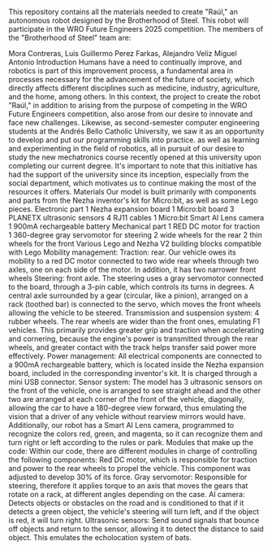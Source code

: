 This repository contains all the materials needed to create "Raúl," an autonomous robot designed by the Brotherhood of Steel. This robot will participate in the WRO Future Engineers 2025 competition. The members of the "Brotherhood of Steel" team are:

Mora Contreras, Luis Guillermo
Perez Farkas, Alejandro
Veliz Miguel Antonio 
Introduction
Humans have a need to continually improve, and robotics is part of this improvement process, a fundamental area in processes necessary for the advancement of the future of society, which directly affects different disciplines such as medicine, industry, agriculture, and the home, among others. In this context, the project to create the robot "Raúl," in addition to arising from the purpose of competing in the WRO Future Engineers competition, also arose from our desire to innovate and face new challenges. Likewise, as second-semester computer engineering students at the Andrés Bello Catholic University, we saw it as an opportunity to develop and put our programming skills into practice. as well as learning and experimenting in the field of robotics, all in pursuit of our desire to study the new mechatronics course recently opened at this university upon completing our current degree. It's important to note that this initiative has had the support of the university since its inception, especially from the social department, which motivates us to continue making the most of the resources it offers.
Materials Our model is built primarily with components and parts from the Nezha inventor's kit for Micro:bit, as well as some Lego pieces. Electronic part 1 Nezha expansion board 1 Micro:bit board 3 PLANETX ultrasonic sensors 4 RJ11 cables 1 Micro:bit Smart AI Lens camera 1 900mA rechargeable battery Mechanical part 1 RED DC motor for traction 1 360-degree gray servomotor for steering 2 wide wheels for the rear 2 thin wheels for the front Various Lego and Nezha V2 building blocks compatible with Lego Mobility management: Traction: rear. Our vehicle owes its mobility to a red DC motor connected to two wide rear wheels through two axles, one on each side of the motor. In addition, it has two narrower front wheels Steering: front axle. The steering uses a gray servomotor connected to the board, through a 3-pin cable, which controls its turns in degrees. A central axle surrounded by a gear (circular, like a pinion), arranged on a rack (toothed bar) is connected to the servo, which moves the front wheels allowing the vehicle to be steered. Transmission and suspension system: 4 rubber wheels. The rear wheels are wider than the front ones, emulating F1 vehicles. This primarily provides greater grip and traction when accelerating and cornering, because the engine's power is transmitted through the rear wheels, and greater contact with the track helps transfer said power more effectively. Power management: All electrical components are connected to a 900mA rechargeable battery, which is located inside the Nezha expansion board, included in the corresponding inventor's kit. It is charged through a mini USB connector. Sensor system: The model has 3 ultrasonic sensors on the front of the vehicle, one is arranged to see straight ahead and the other two are arranged at each corner of the front of the vehicle, diagonally, allowing the car to have a 180-degree view forward, thus emulating the vision that a driver of any vehicle without rearview mirrors would have. Additionally, our robot has a Smart AI Lens camera, programmed to recognize the colors red, green, and magenta, so it can recognize them and turn right or left according to the rules or park. Modules that make up the code: Within our code, there are different modules in charge of controlling the following components: Red DC motor, which is responsible for traction and power to the rear wheels to propel the vehicle. This component was adjusted to develop 30% of its force. Gray servomotor: Responsible for steering, therefore it applies torque to an axis that moves the gears that rotate on a rack, at different angles depending on the case. AI camera: Detects objects or obstacles on the road and is conditioned to that if it detects a green object, the vehicle's steering will turn left, and if the object is red, it will turn right. Ultrasonic sensors: Send sound signals that bounce off objects and return to the sensor, allowing it to detect the distance to said object. This emulates the echolocation system of bats.
